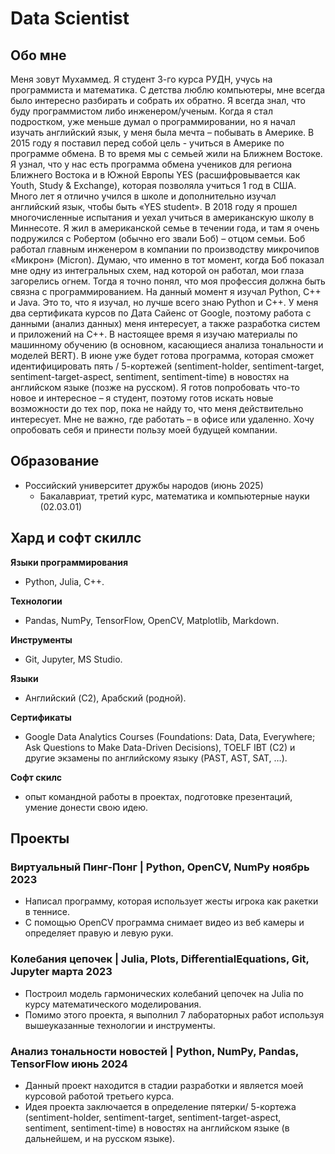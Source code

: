 # Data Scientist

## Обо мне

Меня зовут Мухаммед. Я студент 3-го курса РУДН, учусь на программиста и математика. С детства люблю компьютеры, мне всегда было интересно разбирать и собрать их обратно. Я всегда знал, что буду программистом либо инженером/ученым. Когда я стал подростком, уже меньше думал о программировании, но я начал изучать английский язык, у меня была мечта – побывать в Америке. В 2015 году я поставил перед собой цель - учиться в Америке по программе обмена. В то время мы с семьей жили на Ближнем Востоке. Я узнал, что у нас есть программа обмена учеников для региона Ближнего Востока и в Южной Европы YES (расшифровывается как Youth, Study &amp; Exchange), которая позволяла учиться 1 год в США. Много лет я отлично учился в школе и дополнительно изучал английский язык, чтобы быть «YES student». В 2018 году я прошел многочисленные испытания и уехал учиться в американскую школу в Миннесоте. Я жил в американской семье в течении года, и там я очень подружился с Робертом (обычно его звали Боб) – отцом семьи. Боб работал главным инженером в компании по производству микрочипов «Микрон» (Micron). Думаю, что именно в тот момент, когда Боб показал мне одну из интегральных схем, над которой он работал, мои глаза загорелись огнем. Тогда я точно понял, что моя профессия должна быть связна с программированием.
На данный момент я изучал Python, C++ и Java. Это то, что я изучал, но лучше всего знаю Python и C++. У меня два сертификата курсов по Дата Сайенс от Google, поэтому работа с данными (анализ данных) меня интересует, а также разработка систем и приложений на C++. В настоящее время я изучаю материалы по машинному обучению (в основном, касающиеся анализа тональности и моделей BERT). В июне уже будет готова программа, которая сможет идентифицировать пять / 5-кортежей (sentiment-holder, sentiment-target, sentiment-target-aspect, sentiment, sentiment-time) в новостях на английском языке (позже на русском). Я готов попробовать что-то новое и интересное – я студент, поэтому готов искать новые возможности до тех пор, пока не найду то, что меня действительно интересует. Мне не важно, где работать – в офисе или удаленно. Хочу опробовать себя и принести пользу моей будущей компании.

## Образование 			        		
- Российский университет дружбы народов (июнь 2025)
	- Бакалавриат, третий курс, математика и компьютерные науки (02.03.01)


## Хард и софт скиллс
**Языки программирования**
- Python, Julia, C++.

**Технологии**
- Pandas, NumPy, TensorFlow, OpenCV, Matplotlib, Markdown.

**Инструменты**
- Git, Jupyter, MS Studio.

**Языки**
- Английский (C2), Арабский (родной).

**Сертификаты**
- Google Data Analytics Courses (Foundations: Data, Data, Everywhere; Ask
Questions to Make Data-Driven Decisions), TOELF IBT (C2) и другие экзамены по английскому
языку (PAST, AST, SAT, …).

**Софт скилс**
- опыт командной работы в проектах, подготовке презентаций, умение донести
свою идею.

## Проекты
### Виртуальный Пинг-Понг | Python, OpenCV, NumPy ноябрь 2023

- Написал программу, которая использует жесты игрока как ракетки в теннисе.
- С помощью OpenCV программа снимает видео из веб камеры и определяет правую и
левую руки.

### Колебания цепочек | Julia, Plots, DifferentialEquations, Git, Jupyter марта 2023
- Построил модель гармонических колебаний цепочек на Julia по курсу
математического моделирования.
- Помимо этого проекта, я выполнил 7 лабораторных работ используя вышеуказанные
технологии и инструменты.

### Анализ тональности новостей | Python, NumPy, Pandas, TensorFlow июнь 2024
- Данный проект находится в стадии разработки и является моей курсовой работой
третьего курса.
- Идея проекта заключается в определение пятерки/ 5-кортежа (sentiment-holder,
sentiment-target, sentiment-target-aspect, sentiment, sentiment-time) в новостях на
английском языке (в дальнейшем, и на русском языке).
